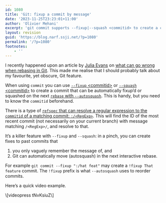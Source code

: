 ```yaml
---
id: 1080
title: 'Git: fixup a commit by message'
date: '2023-11-25T23:23:01+11:00'
author: 'Olivier Mehani'
excerpt: 'git commit supports --fixup|--squash <commitid> to create a commit that can be automatically squashed. You can use :/<RegExp> to resolve a regular expression to the id of a matching commit. This will find the ID of the most recent commit with message matching /<RegExp>/ and resolve to that.'
layout: revision
guid: 'https://blog.narf.ssji.net/?p=1080'
permalink: '/?p=1080'
footnotes:
    - ''
---
```


I recently happened upon an article by [Julia Evans](https://jvns.ca/) on [what can go wrong when rebasing in Git](https://jvns.ca/blog/2023/11/06/rebasing-what-can-go-wrong-/). This made me realise that I should probably talk about my favourite, yet obscure, Git feature.

When using `commit` you can use [`--fixup` &lt;commitid&gt;](https://git-scm.com/docs/git-commit#Documentation/git-commit.txt---fixupamendrewordltcommitgt) or [`--squash` &lt;commitid&gt;](https://git-scm.com/docs/git-commit#Documentation/git-commit.txt---fixupamendrewordltcommitgt) to create a commit that can be automatically fixup’d or squashed on the next [`rebase` with `--autosquash`](https://git-scm.com/docs/git-rebase#Documentation/git-rebase.txt---autosquash). This is handy, but you need to know the `commitid` beforehand.

There is a type of [`refspec` that can resolve a regular expression to the `commitid` of a matching commit: `:/<RegExp>`](https://git-scm.com/docs/git-rev-parse#Documentation/git-rev-parse.txt-emlttextgtemegemfixnastybugem). This will find the ID of the most recent commit (not necessarily on your current branch) with message matching `/<RegExp>/`, and resolve to that.

It’s a killer feature with `--fixup` and `--squash`: in a pinch, you can create fixes to past commits that

1. you only vaguely remember the message of, and
2. Git can automatically move (autosquash) in the next interactive rebase.

For example `git commit --fixup ":/hat feat"` may create a `!fixup That feature` commit. The `!fixup` prefix is what `--autosquash` uses to reorder commits.

Here’s a quick video example.

<div class="wp-block-media-text is-stacked-on-mobile"><figure class="wp-block-media-text__media"></figure><div class="wp-block-media-text__content"></div></div>\[videopress tNvKsiuZ\]